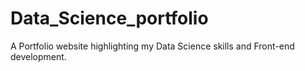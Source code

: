# Data_Science_portfolio
A Portfolio website highlighting my Data Science skills and Front-end development.
